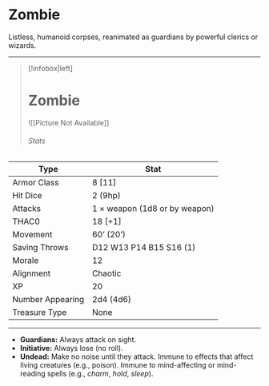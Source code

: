 # Zombie

Listless, humanoid corpses, reanimated as guardians by powerful clerics or wizards.

------
> [!infobox|left] 
>  # Zombie
>  ![[Picture Not Available]] 
>  ###### Stats 
| Type                    | Stat        |
| ---------------- | ------------------------------ | 
| Armor Class      | 8 [11]                        |
| Hit Dice         | 2 (9hp)                       |
| Attacks          | 1 × weapon (1d8 or by weapon) |
| THAC0            | 18 [+1]                       |
| Movement         | 60’ (20’)                     |
| Saving Throws    | D12 W13 P14 B15 S16 (1)       |
| Morale           | 12                            |
| Alignment        | Chaotic                       |
| XP               | 20                            |
| Number Appearing | 2d4 (4d6)                     |
| Treasure Type    | None                          |

------

- **Guardians:** Always attack on sight.
- **Initiative:** Always lose (no roll).
- **Undead:** Make no noise until they attack. Immune to effects that affect living creatures (e.g., poison). Immune to mind-affecting or mind-reading spells (e.g., *charm*, *hold*, *sleep*).
